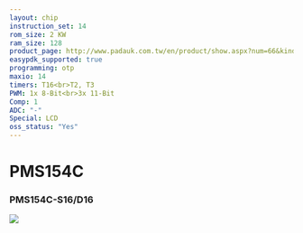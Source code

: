 ```yaml
---
layout: chip
instruction_set: 14
rom_size: 2 KW
ram_size: 128
product_page: http://www.padauk.com.tw/en/product/show.aspx?num=66&kind=42
easypdk_supported: true
programming: otp
maxio: 14
timers: T16<br>T2, T3
PWM: 1x 8-Bit<br>3x 11-Bit
Comp: 1
ADC: "-"
Special: LCD
oss_status: "Yes"
---
```


# PMS154C

<h3>PMS154C-S16/D16</h3>
<img src="{{ site.baseurl }}/images/PMS154C_S16_D16.png"/>
<p></p>